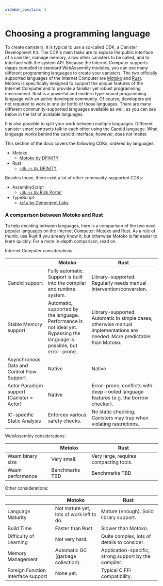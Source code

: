 ```yaml
---
sidebar_position: 1
---
```

# Choosing a programming language

To create canisters, it is typical to use a so-called CDK, a Canister Development Kit.
The CDK's main tasks are to expose the public interface of a canister, manage memory, allow other canisters to be called, and to interface with the system API.
Because the Internet Computer supports dapps compiled to standard WebAssembly modules, you can use many different programming languages to create your canisters.
The two officially supported languages of the Internet Computer are [Motoko](/motoko/main/motoko.md) and [Rust](./rust/index.md).
Motoko is specifically designed to support the unique features of the Internet Computer and to provide a familiar yet robust programming environment.
Rust is a powerful and modern type-sound programming language with an active developer community.
Of course, developers are not required to work in one (or both) of those languages. There are many different community-supported languages available as well, as you can see below in the list of available languages.

It is also possible to split your work between multiple languages. Different canister smart contracts talk to each other using the [Candid](./candid/index.md) language. What language works behind the candid interface, however, does not matter.

This section of the docs covers the following CDKs, ordered by languages:
- Motoko
  - [Motoko by DFINITY](/motoko/main/motoko.md)
- Rust
  - [`cdk-rs` by DFINITY](./rust/index.md)

Besides those, there exist a lot of other community-supported CDKs:
- AssemblyScript
  - [`cdk-as` by Rick Porter](https://github.com/rckprtr/cdk-as)
- TypeScript
  - [`Azle` by Demergent Labs](https://github.com/demergent-labs/azle)

### A comparison between Motoko and Rust

To help deciding between languages, here is a comparison of the two most popular languages on the Internet Computer: Motoko and Rust. As a rule of thumb, use Rust if you already know it, but otherwise Motoko is far easier to learn quickly. For a more in-depth comparison, read on.

Internet Computer considerations:

|                   | Motoko          | Rust        |
|-------------------|-----------------|-------------|
| Candid support | Fully automatic. Support is built into the compiler and runtime system. | Library-supported. Regularly needs manual intervention/conversion. |
| Stable Memory support | Automatic, supported by the language. Performance is not ideal yet. Bypassing the language is possible, but error-prone. | Library-supported. Automatic in simple cases, otherwise manual implementations are needed. More predictable than Motoko. |
| Asynchronous Data and Control Flow Support | Native | Native |
| Actor Paradigm support (Canister = Actor) | Native | Error-prone, conflicts with deep-rooted language features (e.g. the borrow checker). |
| IC-specific Static Analysis | Enforces various safety checks. | No static checking. Canisters may trap when violating restrictions. |

WebAssembly considerations:

|                   | Motoko          | Rust        |
|-------------------|-----------------|-------------|
| Wasm binary size | Very small. | Very large, requires compacting tools. |
| Wasm performance | Benchmarks TBD | Benchmarks TBD |

Other considerations:

|                   | Motoko          | Rust        |
|-------------------|-----------------|-------------|
| Language Maturity | Not mature yet, lots of work left to do. | Mature (enough). Solid library support. |
| Build Time | Faster than Rust. | Slower than Motoko. |
| Difficulty of Learning | Not very hard. | Quite complex, lots of details to consider. |
| Memory Management | Automatic GC (garbage collection). | Application-specific, strong support by the compiler. |
| Foreign Function Interface support | None yet. | Typical C FFI compatibility. |
